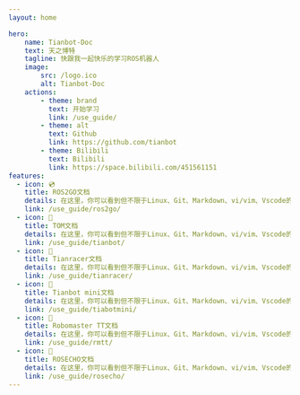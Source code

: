 ```yaml
--- 
layout: home

hero:
    name: Tianbot-Doc
    text: 天之博特
    tagline: 快跟我一起快乐的学习ROS机器人
    image: 
        src: /logo.ico
        alt: Tianbot-Doc
    actions:
        - theme: brand
          text: 开始学习
          link: /use_guide/
        - theme: alt
          text: Github
          link: https://github.com/tianbot
        - theme: Bilibili
          text: Bilibili
          link: https://space.bilibili.com/451561151       
features:
  - icon: 💿
    title: ROS2GO文档
    details: 在这里，你可以看到但不限于Linux、Git、Markdown、vi/vim、Vscode的相关使用技巧...
    link: /use_guide/ros2go/
  - icon: 🚚
    title: TOM文档
    details: 在这里，你可以看到但不限于Linux、Git、Markdown、vi/vim、Vscode的相关使用技巧...
    link: /use_guide/tianbot/
  - icon: 🏁
    title: Tianracer文档
    details: 在这里，你可以看到但不限于Linux、Git、Markdown、vi/vim、Vscode的相关使用技巧...
    link: /use_guide/tianracer/
  - icon: 🚗
    title: Tianbot mini文档
    details: 在这里，你可以看到但不限于Linux、Git、Markdown、vi/vim、Vscode的相关使用技巧...
    link: /use_guide/tiabotmini/
  - icon: 🚁
    title: Robomaster TT文档
    details: 在这里，你可以看到但不限于Linux、Git、Markdown、vi/vim、Vscode的相关使用技巧...
    link: /use_guide/rmtt/
  - icon: 📢
    title: ROSECHO文档
    details: 在这里，你可以看到但不限于Linux、Git、Markdown、vi/vim、Vscode的相关使用技巧...
    link: /use_guide/rosecho/
---
```


<style>
  :root {
  --vp-home-hero-name-color: transparent;
  --vp-home-hero-name-background: -webkit-linear-gradient(120deg, #bd34fe, #41d1ff);

  --vp-home-hero-image-background-image: linear-gradient(-45deg, #bd34fe 50%, #47caff 50%);
  --vp-home-hero-image-filter: blur(40px);
}

</style>
